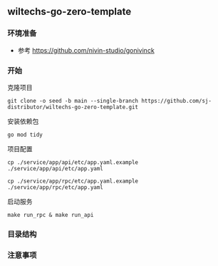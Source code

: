 ## wiltechs-go-zero-template

### 环境准备
* 参考 https://github.com/nivin-studio/gonivinck

### 开始
克隆项目
```
git clone -o seed -b main --single-branch https://github.com/sj-distributor/wiltechs-go-zero-template.git
```

安装依赖包
```
go mod tidy
```

项目配置
```
cp ./service/app/api/etc/app.yaml.example ./service/app/api/etc/app.yaml 
```
```
cp ./service/app/rpc/etc/app.yaml.example ./service/app/rpc/etc/app.yaml 
```

启动服务
```
make run_rpc & make run_api
```

### 目录结构

### 注意事项
